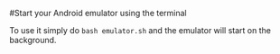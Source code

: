 #Start your Android emulator using the terminal

To use it simply do ```bash emulator.sh``` and the emulator will start on the background.
